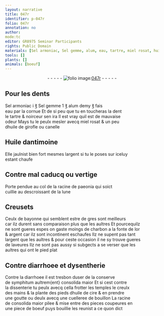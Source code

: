 ```yaml
---
layout: narrative
title: 047r
identifier: p-047r
folio: 047r
annotation: no
author:
mode:tc
editor: GR8975 Seminar Participants
rights: Public Domain
materials: [Sel armoniac, Sel gemme, alum, eau, tartre, miel rosat, huile de girofle, canelle, Huile dantimoine, argent, paeonia, gres, charbon, or, symphitum, consolida maior, huile de cire, bouillon, boeuf]
tools: []
plants: []
animals: [boeuf]
---
```


<div class="folio" align="center">- - - - - <a href="http://gallica.bnf.fr/ark:/12148/btv1b10500001g/f99.image" target="_blank"><img src="https://cu-mkp.github.io/2017-workshop-edition/assets/photo-icon.png" alt="folio image: " style="display:inline-block; margin-bottom:-3px;"/>047r</a> - - - - - </div>  
  

## Pour les dents

 
<span class="m">Sel armoniac</span> i ℥ <span class="m">Sel gemme</span> 1 ℥ <span class="m">alum</span> demy ℥ fais<br/> <span class="m">eau</span> par la cornue Et de si peu que tu en toucheras la dent<br/> le <span class="m">tartre</span> & noirceur sen ira Il est vray quil est de mauvaise<br/> odeur Mays tu le peulx mesler avecq <span class="m">miel rosat</span> & un peu<br/> d<span class="m">huile de girofle</span> ou <span class="m">canelle</span> 
 
 
  

## <span class="m">Huile dantimoine</span>

 
Elle jaulnist bien fort mesmes l<span class="m">argent</span> si tu le poses sur iceluy<br/> estant chaufe 
 
 
  

## Contre mal caducq ou vertige

 
Porte pendue au col de la racine de <span class="m">paeonia</span> qui soict<br/> cuillie au descroissant de la lune 
 
 
  

## Creusets

 
Ceulx de <span class="pl">bayonne</span> qui semblent estre de <span class="m">gres</span> sont meilleurs<br/> car ilz durent sans comparaison plus que les aultres Et pourcequilz<br/> ne sont gueres espes on gaste moings de <span class="m">charbon</span> a la fonte de l<span class="m">or</span><br/> & <span class="m">argent</span> car ilz sont incontinent eschaufes Ilz ne supent pas tant<br/> l<span class="m">argent</span> que les aultres & pour ceste occasion il ne sy trouve gueres<br/> de laveures Ilz ne sont pas aussy si subgects a se verser que les<br/> aultres qui ont le pied plat 
 
 
  

## Contre diarrhoee et dysentherie

 
Contre la diarrhoee il est tresbon duser de la conserve<br/> de <span class="m">symphitum</span> aultrem{ent} <span class="m">consolida maior</span> Et si cest contre<br/> la dissenterie tu peulx avecq cella frotter les temples le creulx<br/> des mains & la plante des pieds d<span class="m">huile de cire</span> & en prendre<br/> une goutte ou deulx avecq une cuelleree de <span class="m">bouillon</span> La racine<br/> de <span class="m">consolida maior</span> pilee & mise entre des pieces coupeures en<br/> une piece de <span class="m"><span class="al">boeuf</span></span> puys bouillie les reunist a ce quon dict 
 
